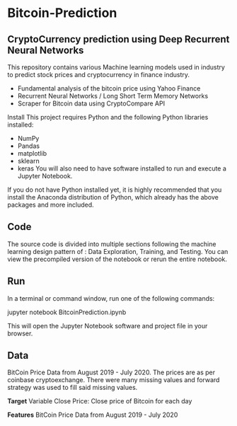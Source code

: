 # Bitcoin-Prediction

## CryptoCurrency prediction using Deep Recurrent Neural Networks

This repository contains various Machine learning models used in industry to predict stock prices and cryptocurrency in finance industry.

- Fundamental analysis of the bitcoin price using Yahoo Finance
- Recurrent Neural Networks / Long Short Term Memory Networks
- Scraper for Bitcoin data using CryptoCompare API

Install
This project requires Python and the following Python libraries installed:

- NumPy
- Pandas
- matplotlib
- sklearn
- keras
You will also need to have software installed to run and execute a Jupyter Notebook.

If you do not have Python installed yet, it is highly recommended that you install the Anaconda distribution of Python, which already has the above packages and more included.

## Code
The source code is divided into multiple sections following the machine learning design pattern of : Data Exploration, Training, and Testing. You can view the precompiled version of the notebook or rerun the entire notebook.

## Run
In a terminal or command window, run one of the following commands:

jupyter notebook BitcoinPrediction.ipynb

This will open the Jupyter Notebook software and project file in your browser.

## Data
BitCoin Price Data from August 2019 - July 2020. The prices are as per coinbase cryptoexchange. There were many missing values and forward strategy was used to fill said missing values.

**Target** Variable Close Price: Close price of Bitcoin for each day

**Features** BitCoin Price Data from August 2019 - July 2020
 

